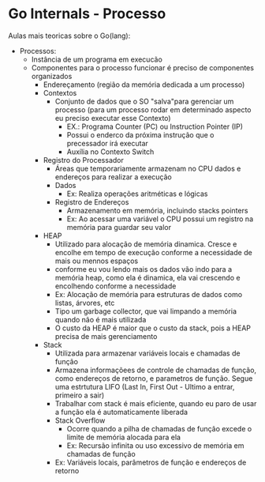 # Go Internals - Processo

Aulas mais teoricas sobre o Go(lang):

- Processos:
  - Instância de um programa em execucão
  - Componentes para o processo funcionar é preciso de componentes organizados
    - Endereçamento (região da memória dedicada a um processo)
    - Contextos
      - Conjunto de dados que o SO "salva"para gerenciar um processo (para um processo rodar em determinado aspecto eu preciso executar esse Contexto)
        - EX.: Programa Counter (PC) ou Instruction Pointer (IP)
        - Possui o enderco da próxima instrução que o precessador irá executar
        - Auxília no Contexto Switch
    - Registro do Processador
      - Áreas que temporariamente armazenam no CPU dados e endereços para realizar a execução
      - Dados
        - Ex: Realiza operações aritméticas e lógicas
      - Registro de Endereços
        - Armazenamento em memória, incluindo stacks pointers
        - Ex: Ao acessar uma variável o CPU possui um registro na memória para guardar seu valor
    - HEAP
      - Utilizado para alocação de memória dinamica. Cresce e encolhe em tempo de execução conforme a necessidade de mais ou mennos espaços
      - conforme eu vou lendo mais os dados vão indo para a memória heap, como ela é dinamica, ela vai crescendo e encolhendo conforme a necessidade
      - Ex: Alocação de memória para estruturas de dados como listas, árvores, etc
      - Tipo um garbage collector, que vai limpando a memória quando não é mais utilizada
      - O custo da HEAP é maior que o custo da stack, pois a HEAP precisa de mais gerenciamento
    - Stack
      - Utilizada para armazenar variáveis locais e chamadas de função
      - Armazena informaçõees de controle de chamadas de função, como endereços de retorno, e parametros de função. Segue uma estrtutura LIFO (Last In, First Out - Ultimo a entrar, primeiro a sair)
      - Trabalhar com stack é mais eficiente, quando eu paro de usar a função ela é automaticamente liberada
      - Stack Overflow
        - Ocorre quando a pilha de chamadas de função excede o limite de memória alocada para ela
        - Ex: Recursão infinita ou uso excessivo de memória em chamadas de função
      - Ex: Variáveis locais, parâmetros de função e endereços de retorno

